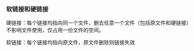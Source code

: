### 软链接和硬链接

  

硬链接：每个链接均指向同一个文件，删去任意一个文件（包括原文件和硬链接）不影响文件使用，仅占用一份文件的空间。

  

软链接：每个链接均指向原文件，原文件删除则链接失效